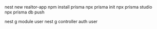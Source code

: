 nest new realtor-app 
npm install prisma
npx prisma init
npx prisma studio
npx prisma db push


nest g module user
nest g controller auth user